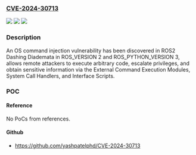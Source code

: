 ### [CVE-2024-30713](https://cve.mitre.org/cgi-bin/cvename.cgi?name=CVE-2024-30713)
![](https://img.shields.io/static/v1?label=Product&message=n%2Fa&color=blue)
![](https://img.shields.io/static/v1?label=Version&message=n%2Fa&color=blue)
![](https://img.shields.io/static/v1?label=Vulnerability&message=n%2Fa&color=brighgreen)

### Description

An OS command injection vulnerability has been discovered in ROS2 Dashing Diademata in ROS_VERSION 2 and ROS_PYTHON_VERSION 3, allows remote attackers to execute arbitrary code, escalate privileges, and obtain sensitive information via the External Command Execution Modules, System Call Handlers, and Interface Scripts.

### POC

#### Reference
No PoCs from references.

#### Github
- https://github.com/yashpatelphd/CVE-2024-30713

